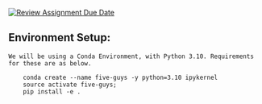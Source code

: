 [![Review Assignment Due Date](https://classroom.github.com/assets/deadline-readme-button-22041afd0340ce965d47ae6ef1cefeee28c7c493a6346c4f15d667ab976d596c.svg)](https://classroom.github.com/a/SVDBZgP4)


## Environment Setup:
    We will be using a Conda Environment, with Python 3.10. Requirements for these are as below.
```{bash}
    conda create --name five-guys -y python=3.10 ipykernel
    source activate five-guys;
    pip install -e .
```

